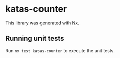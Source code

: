 # katas-counter

This library was generated with [Nx](https://nx.dev).

## Running unit tests

Run `nx test katas-counter` to execute the unit tests.
